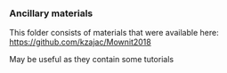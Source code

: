 ### Ancillary materials

This folder consists of materials that were available here: https://github.com/kzajac/Mownit2018

May be useful as they contain some tutorials